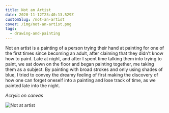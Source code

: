 ```yaml
---
title: Not an Artist
date: 2020-11-12T23:40:13.529Z
customSlug: /not-an-artist
cover: /img/not-an-artist.png
tags:
  - drawing-and-painting
---
```


Not an artist is a painting of a person trying their hand at painting for one of the first times since becoming an adult, after claiming that they didn't know how to paint. Late at night, and after I spent time talking them into trying to paint, we sat down on the floor and began painting together, me taking them as a subject. By painting with broad strokes and only using shades of blue, I tried to convey the dreamy feeling of first making the discovery of how one can forget oneself into a painting and lose track of time, as we painted late into the night.

_Acrylic on canvas_

![Not at artist](not-an-artist.png)
